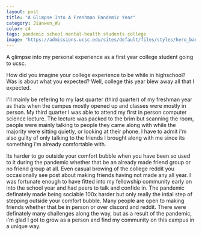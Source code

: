 ```yaml
---
layout: post
title: "A Glimpse Into A Freshman Pandemic Year"
category: Jianwen_Wu
color: c4
tags: pandemic school mental-health students college
image: "https://admissions.ucsc.edu/sites/default/files/styles/hero_banner_mobile/public/2021-08/Sammy%20Mask%20Laptop.jpeg?itok=xsabyLJ0"
---
```


A glimpse into my personal experience as a first year college student going to ucsc. 
<!--more-->

<p>
How did you imagine your college experience to be while in highschool? Was is about what you expected? Well, college this year blew away all that I expected. 
</p>
<p>
I'll mainly be refering to my last quarter (third quarter) of my freshman year as thats when the campus mostly opened up and classes were mostly in person. My third quarter I was able to attend my first in person computer science lecture. The lecture was packed to the brim but scanning the room, people were mainly talking to people they came along with while the majority were sitting quietly, or looking at their phone. I have to admit i'm also guilty of only talking to the friends I brought along with me since its something i'm already comfortable with. 
</p>
<p>
Its harder to go outside your comfort bubble when you have been so used to it during the pandemic whether that be an already made friend group or no friend group at all. Even casual browing of the college reddit you occasionally see post about making friends having not made any all year. I was fortunate enough to have fitted into my fellowship community early on into the school year and had peers to talk and confide in. The pandemic definately made being sociable 100x harder but only really the intial step of stepping outside your comfort bubble. Many people are open to making friends whether that be in person or over discord and reddit. There were definately many challenges along the way, but as a result of the pandemic, i'm glad I got to grow as a person and find my community on this campus in a unique way. 
</p>